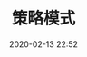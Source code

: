 ---
title: 策略模式
date: 2020-02-13 22:52
comments: false
tags: 
- 设计模式
categories: 
- 设计模式
keywords:
- 设计模式 策略模式 
---
